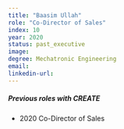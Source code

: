 ```yaml
---
title: "Baasim Ullah"
role: "Co-Director of Sales"
index: 10
year: 2020
status: past_executive
image: 
degree: Mechatronic Engineering
email:
linkedin-url:
---
```

##### Previous roles with CREATE

- 2020 Co-Director of Sales